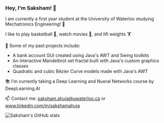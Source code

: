 ### Hey, I'm Saksham! 👋

<!--
**ahujas7/ahujas7** is a ✨ _special_ ✨ repository because its `README.md` (this file) appears on your GitHub profile.

Here are some ideas to get you started:

- 🔭 Some of my past projects include:  
- 🌱 I’m currently learning ...
- 👯 I’m looking to collaborate on ...
- 🤔 I’m looking for help with ...
- 💬 Ask me about ...
- 📫 How to reach me: ...
- 😄 Pronouns: ...
- ⚡ Fun fact: ...
-->

I am currently a first year student at the University of Waterloo studying Mechatronics Engineering! 🤖

I like to play basketball 🏀, watch movies 🎥, and lift weights 🏋️

🔭 Some of my past projects include: 
  - A bank account GUI created using Java's AWT and Swing toolkits 
  - An interactive Mandelbrot set fractal built with Java's custom graphics classes 
  - Quadratic and cubic Bézier Curve models made with Java's AWT 

📚 I'm currently taking a Deep Learning and Nueral Networks course by DeepLearning.AI

📫 Contact me: saksham.ahuja@uwaterloo.ca or www.linkedin.com/in/sakshamahuja

![Saksham's GitHub stats](https://github-readme-stats.vercel.app/api?username=ahujas7&count_private=true&show_icons=true)

